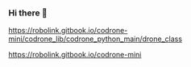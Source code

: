 ### Hi there 👋

https://robolink.gitbook.io/codrone-mini/codrone_lib/codrone_python_main/drone_class

https://robolink.gitbook.io/codrone-mini
